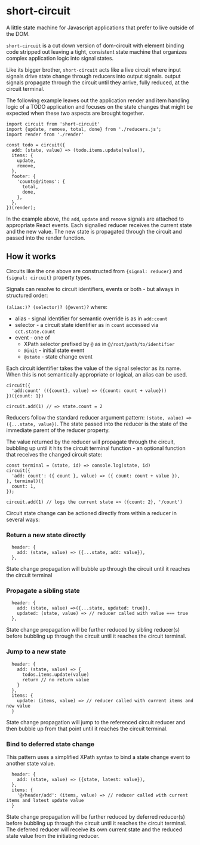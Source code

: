 # short-circuit

A little state machine for Javascript applications that prefer to live outside of the DOM.

`short-circuit` is a cut down version of dom-circuit with element binding code stripped out leaving a tight, consistent state machine that organizes complex application logic into signal states.

Like its bigger brother, `short-circuit` acts like a live circuit where input signals drive state change through reducers into output signals. output signals propagate through the circuit until they arrive, fully reduced, at the circuit terminal.

The following example leaves out the application render and item handling logic of a TODO application and focuses on the state changes that might be expected when these two aspects are brought together.

```
import circuit from 'short-circuit'
import {update, remove, total, done} from './reducers.js';
import render from './render'

const todo = circuit({
  add: (state, value) => (todo.items.update(value)),
  items: {
    update,
    remove,
  },
  footer: {
    'counts@/items': {
      total,
      done,
    },
  },
})(render);
```

In the example above, the `add`, `update` and `remove` signals are attached to appropriate React events. Each signalled reducer receives the current state and the new value. The new state is propagated through the circuit and passed into the render function.

## How it works

Circuits like the one above are constructed from `{signal: reducer}` and `{signal: circuit}` property types.

Signals can resolve to circuit identifiers, events or both - but always in structured order:

`(alias:)? (selector)? (@event)?` where:

- alias - signal identifier for semantic override is as in `add:count`
- selector - a circuit state identifier as in `count` accessed via `cct.state.count`
- event - one of
  - XPath selector prefixed by `@` as in `@/root/path/to/identifier`
  - `@init` - initial state event
  - `@state` - state change event

Each circuit identifier takes the value of the signal selector as its name. When this is not semantically appropriate or logical, an alias can be used.

```
circuit({
  'add:count' (({count}, value) => ({count: count + value}))
})({count: 1})

circuit.add(1) // => state.count = 2
```

Reducers follow the standard reducer argument pattern: `(state, value) => ({...state, value})`. The state passed into the reducer is the state of the immediate parent of the reducer property.

The value returned by the reducer will propagate through the circuit, bubbling up until it hits the circuit terminal function - an optional function that receives the changed circuit state:

```
const terminal = (state, id) => console.log(state, id)
circuit({
  'add: count': ({ count }, value) => ({ count: count + value }),
}, terminal)({
  count: 1,
});

circuit.add(1) // logs the current state => ({count: 2}, '/count')
```

Circuit state change can be actioned directly from within a reducer in several ways:

### Return a new state directly

```
  header: {
    add: (state, value) => ({...state, add: value}),
  },
```

State change propagation will bubble up through the circuit until it reaches the circuit terminal

### Propagate a sibling state

```
  header: {
    add: (state, value) =>({...state, updated: true}),
    updated: (state, value) => // reducer called with value === true
  },
```

State change propagation will be further reduced by sibling reducer(s) before bubbling up through the circuit until it reaches the circuit terminal.

### Jump to a new state

```
  header: {
    add: (state, value) => {
      todos.items.update(value)
      return // no return value
    }
  },
  items: {
    update: (items, value) => // reducer called with current items and new value
  }
```

State change propagation will jump to the referenced circuit reducer and then bubble up from that point until it reaches the circuit terminal.

### Bind to deferred state change

This pattern uses a simplified XPath syntax to bind a state change event to another state value.

```
  header: {
    add: (state, value) => ({state, latest: value}),
  },
  items: {
    '@/header/add': (items, value) => // reducer called with current items and latest update value
  }
```

State change propagation will be further reduced by deferred reducer(s) before bubbling up through the circuit until it reaches the circuit terminal. The deferred reducer will receive its own current state and the reduced state value from the initiating reducer.
